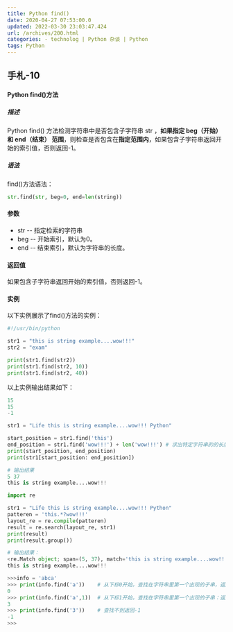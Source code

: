 ```yaml
---
title: Python find()
date: 2020-04-27 07:53:00.0
updated: 2022-03-30 23:03:47.424
url: /archives/200.html
categories: - technolog | Python 杂谈 | Python
tags: Python
---
```




## 手札-10

#### Python find()方法

##### 描述

Python find() 方法检测字符串中是否包含子字符串 str ，**如果指定 beg（开始） 和 end（结束） 范围**，则检查是否包含在**指定范围内**，如果包含子字符串返回开始的索引值，否则返回-1。

##### 语法

find()方法语法：

```python
str.find(str, beg=0, end=len(string))
```

#### 参数

*   str -- 指定检索的字符串
*   beg -- 开始索引，默认为0。
*   end -- 结束索引，默认为字符串的长度。

#### 返回值

如果包含子字符串返回开始的索引值，否则返回-1。

#### 实例

以下实例展示了find()方法的实例：

```python
#!/usr/bin/python

str1 = "this is string example....wow!!!"
str2 = "exam"

print(str1.find(str2))
print(str1.find(str2, 10))
print(str1.find(str2, 40))
```

以上实例输出结果如下：

```python
15
15
-1
```

```python
str1 = "Life this is string example....wow!!! Python"

start_position = str1.find('this')
end_position = str1.find('wow!!!') + len('wow!!!') # 求出特定字符串的的长度
print(start_position, end_position)
print(str1[start_position: end_position])

# 输出结果
5 37
this is string example....wow!!!

import re

str1 = "Life this is string example....wow!!! Python"
patteren = 'this.*?wow!!!'
layout_re = re.compile(patteren)
result = re.search(layout_re, str1)
print(result)
print(result.group())

# 输出结果：
<re.Match object; span=(5, 37), match='this is string example....wow!!!'>
this is string example....wow!!!
```

```python
>>>info = 'abca'
>>> print(info.find('a'))    # 从下标0开始，查找在字符串里第一个出现的子串，返回结果：0
0
>>> print(info.find('a',1))  # 从下标1开始，查找在字符串里第一个出现的子串：返回结果3
3
>>> print(info.find('3'))    # 查找不到返回-1
-1
>>>
```